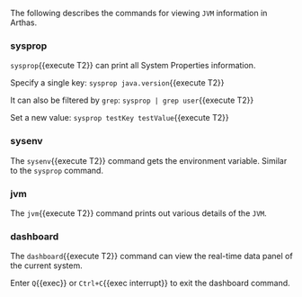 The following describes the commands for viewing `JVM` information in Arthas.

### sysprop

`sysprop`{{execute T2}} can print all System Properties information.

Specify a single key: `sysprop java.version`{{execute T2}}

It can also be filtered by `grep`: `sysprop | grep user`{{execute T2}}

Set a new value: `sysprop testKey testValue`{{execute T2}}

### sysenv

The `sysenv`{{execute T2}} command gets the environment variable. Similar to the `sysprop` command.


### jvm

The `jvm`{{execute T2}} command prints out various details of the `JVM`.


### dashboard


The `dashboard`{{execute T2}} command can view the real-time data panel of the current system.

Enter `Q`{{exec}} or `Ctrl+C`{{exec interrupt}} to exit the dashboard command.